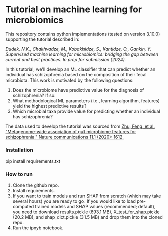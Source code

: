 # Tutorial on machine learning for microbiomics

This repository contains python implementations (tested on version 3.10.0) supporting the tutorial described in:

_Dudek, N.K., Chakhvadze, M., Kobakhidze, S., Kantidze, O., Gankin, Y. Supervised machine learning for microbiomics: bridging the gap between current and best practices. In prep for submission (2024)._

In this tutorial, we'll develop an ML classifier that can predict whether an individual has schizophrenia based on the composition of their fecal microbiota. This work is motivated by the following questions:
1. Does the microbiome have predictive value for the diagnosis of schizophrenia? If so:
2. What methodological ML parameters (i.e., learning algorithm, features) yield the highest predictive results?
3. Which microbial taxa provide value for predicting whether an individual has schizophrenia?

The data used to develop the tutorial was sourced from [Zhu, Feng, et al. "Metagenome-wide association of gut microbiome features for schizophrenia." Nature communications 11.1 (2020): 1612.](https://www.nature.com/articles/s41467-020-15457-9)

### Installation

pip install requirements.txt

### How to run

1. Clone the github repo.
2. Install requirements.
3. If you want to train models and run SHAP from scratch (which may take several hours) you are ready to go. If you would like to load pre-computed trained models and SHAP values (recommended; default), you need to download results.pickle (693.1 MB), X_test_for_shap.pickle (20.2 MB), and shap_dict.pickle (31.5 MB) and drop them into the cloned repo.
4. Run the ipnyb notebook. 
